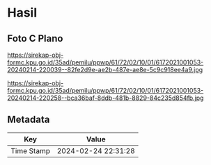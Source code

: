 # Hasil

## Foto C Plano

https://sirekap-obj-formc.kpu.go.id/35ad/pemilu/ppwp/61/72/02/10/01/6172021001053-20240214-220039--82fe2d9e-ae2b-487e-ae8e-5c9c918ee4a9.jpg

https://sirekap-obj-formc.kpu.go.id/35ad/pemilu/ppwp/61/72/02/10/01/6172021001053-20240214-220258--bca36baf-8ddb-481b-8829-84c235d854fb.jpg


## Metadata

| Key        | Value               |
| ---------- | ------------------- |
| Time Stamp | 2024-02-24 22:31:28 |




